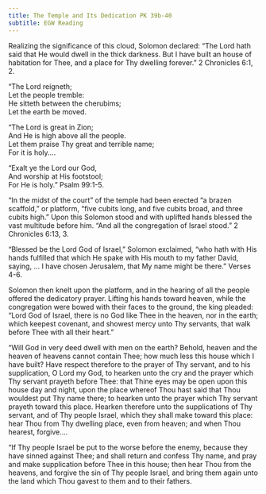 ```yaml
---
title: The Temple and Its Dedication PK 39b-40
subtitle: EGW Reading
---
```


Realizing the significance of this cloud, Solomon declared: “The Lord hath said that He would dwell in the thick darkness. But I have built an house of habitation for Thee, and a place for Thy dwelling forever.” 2 Chronicles 6:1, 2.

“The Lord reigneth;\
Let the people tremble:\
He sitteth between the cherubims;\
Let the earth be moved.

“The Lord is great in Zion;\
And He is high above all the people.\
Let them praise Thy great and terrible name;\
For it is holy....

“Exalt ye the Lord our God,\
And worship at His footstool;\
For He is holy.” Psalm 99:1-5.

“In the midst of the court” of the temple had been erected “a brazen scaffold,” or platform, “five cubits long, and five cubits broad, and three cubits high.” Upon this Solomon stood and with uplifted hands blessed the vast multitude before him. “And all the congregation of Israel stood.” 2 Chronicles 6:13, 3.

“Blessed be the Lord God of Israel,” Solomon exclaimed, “who hath with His hands fulfilled that which He spake with His mouth to my father David, saying, ... I have chosen Jerusalem, that My name might be there.” Verses 4-6.

Solomon then knelt upon the platform, and in the hearing of all the people offered the dedicatory prayer. Lifting his hands toward heaven, while the congregation were bowed with their faces to the ground, the king pleaded: “Lord God of Israel, there is no God like Thee in the heaven, nor in the earth; which keepest covenant, and showest mercy unto Thy servants, that walk before Thee with all their heart.”

“Will God in very deed dwell with men on the earth? Behold, heaven and the heaven of heavens cannot contain Thee; how much less this house which I have built? Have respect therefore to the prayer of Thy servant, and to his supplication, O Lord my God, to hearken unto the cry and the prayer which Thy servant prayeth before Thee: that Thine eyes may be open upon this house day and night, upon the place whereof Thou hast said that Thou wouldest put Thy name there; to hearken unto the prayer which Thy servant prayeth toward this place. Hearken therefore unto the supplications of Thy servant, and of Thy people Israel, which they shall make toward this place: hear Thou from Thy dwelling place, even from heaven; and when Thou hearest, forgive....

“If Thy people Israel be put to the worse before the enemy, because they have sinned against Thee; and shall return and confess Thy name, and pray and make supplication before Thee in this house; then hear Thou from the heavens, and forgive the sin of Thy people Israel, and bring them again unto the land which Thou gavest to them and to their fathers.